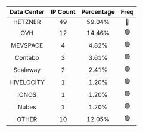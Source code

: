 | Data Center | IP Count | Percentage | Freq |
|:------------:|:--------:|:-----------:|:-----:|
| HETZNER | 49 | 59.04% | 🔴 |
| OVH | 12 | 14.46% | 🟢 |
| MEVSPACE | 4 | 4.82% | 🟢 |
| Contabo | 3 | 3.61% | 🟢 |
| Scaleway | 2 | 2.41% | 🟢 |
| HIVELOCITY | 1 | 1.20% | 🟢 |
| IONOS | 1 | 1.20% | 🟢 |
| Nubes | 1 | 1.20% | 🟢 |
| OTHER | 10 | 12.05% | 🟢 |
